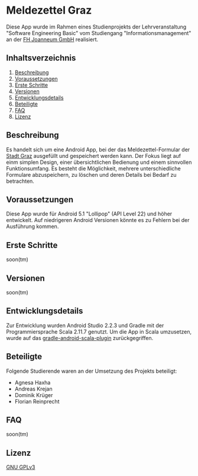 # Meldezettel Graz
Diese App wurde im Rahmen eines Studienprojekts der Lehrveranstaltung "Software Engineering Basic" vom Studiengang "Informationsmanagement" an der [FH Joanneum GmbH](http://fh-joanneum.at/) realisiert.

## Inhaltsverzeichnis
1. [Beschreibung](#beschreibung)
2. [Voraussetzungen](#voraussetzungen)
3. [Erste Schritte](#erste-schritte)
4. [Versionen](#versionen)
5. [Entwicklungsdetails](#entwicklungsdetails)
6. [Beteiligte](#beteiligte)
7. [FAQ](#faq)
8. [Lizenz](#lizenz)

## Beschreibung
Es handelt sich um eine Android App, bei der das Meldezettel-Formular der [Stadt Graz](http://www.graz.at/) ausgefüllt und gespeichert werden kann. Der Fokus liegt auf einm simplen Design, einer übersichtlichen Bedienung und einem sinnvollen Funktionsumfang. Es besteht die Möglichkeit, mehrere unterschiedliche Formulare abzuspeichern, zu löschen und deren Details bei Bedarf zu betrachten.

## Voraussetzungen
Diese App wurde für Android 5.1 "Lollipop" (API Level 22) und höher entwickelt. Auf niedrigeren Android Versionen könnte es zu Fehlern bei der Ausführung kommen.

## Erste Schritte
soon(tm)

## Versionen
soon(tm)

## Entwicklungsdetails
Zur Entwicklung wurden Android Studio 2.2.3 und Gradle mit der Programmiersprache Scala 2.11.7 genutzt. Um die App in Scala umzusetzen, wurde auf das [gradle-android-scala-plugin](https://github.com/rladstaetter/gradle-android-scala-plugin) zurückgegriffen.

## Beteiligte
Folgende Studierende waren an der Umsetzung des Projekts beteiligt:
* Agnesa Haxha
* Andreas Krejan
* Dominik Krüger
* Florian Reinprecht

## FAQ
soon(tm)

## Lizenz
[GNU GPLv3](LICENSE.txt)
